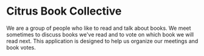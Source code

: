 # Citrus Book Collective

We are a group of people who like to read and talk about books. We meet sometimes to discuss books we've read and to vote on which book we will read next. This application is designed to help us organize our meetings and book votes.

